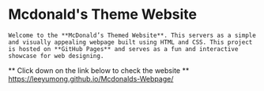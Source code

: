 # Mcdonald's Theme Website
    Welcome to the **McDonald’s Themed Website**. This servers as a simple and visually appealing webpage built using HTML and CSS. This project is hosted on **GitHub Pages** and serves as a fun and interactive showcase for web designing.  

** Click down on the link below to check the website **
    https://leeyumong.github.io/Mcdonalds-Webpage/